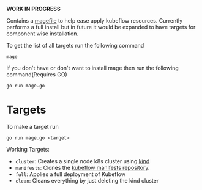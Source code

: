 **WORK IN PROGRESS**

Contains a [magefile](https://magefile.org/) to help ease apply kubeflow resources. Currently performs a full install but in future it would be expanded to have targets for component wise installation.

To get the list of all targets run the following command

```
mage
```

If you don't have or don't want to install mage then run the following command(Requires GO)

```
go run mage.go
```

# Targets

To make a target run

```
go run mage.go <target>
```

Working Targets:

- `cluster`: Creates a single node k8s cluster using [kind](https://kind.sigs.k8s.io/)
- `manifests`: Clones the [kubeflow manifests repository](https://github.com/kubeflow/manifests).
- `full`: Applies a full deployment of Kubeflow
- `clean`: Cleans everything by just deleting the kind cluster